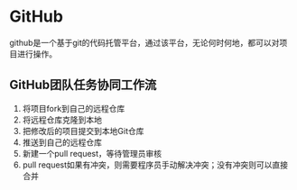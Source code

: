 # GitHub  

github是一个基于git的代码托管平台，通过该平台，无论何时何地，都可以对项目进行操作。

## GitHub团队任务协同工作流

1. 将项目fork到自己的远程仓库
2. 将远程仓库克隆到本地
3. 把修改后的项目提交到本地Git仓库
4. 推送到自己的远程仓库
5. 新建一个pull request，等待管理员审核
6. pull request如果有冲突，则需要程序员手动解决冲突；没有冲突则可以直接合并